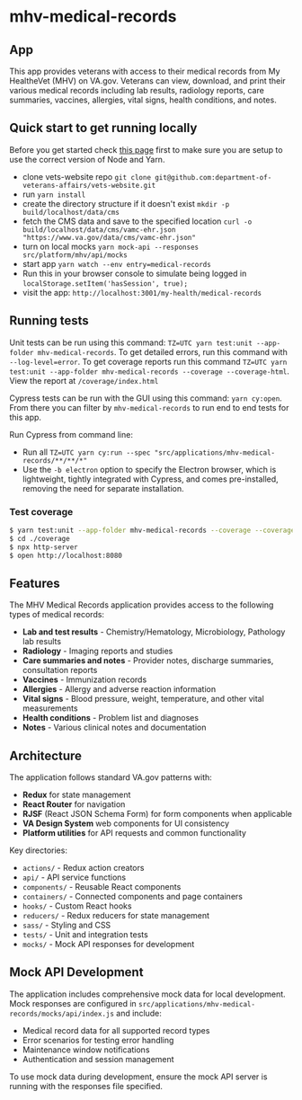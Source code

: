 # mhv-medical-records

## App

This app provides veterans with access to their medical records from My HealtheVet (MHV) on VA.gov. Veterans can view, download, and print their various medical records including lab results, radiology reports, care summaries, vaccines, allergies, vital signs, health conditions, and notes.

## Quick start to get running locally

Before you get started check [this page](https://depo-platform-documentation.scrollhelp.site/developer-docs/setting-up-your-local-frontend-environment) first to make sure you are setup to use the correct version of Node and Yarn.

- clone vets-website repo `git clone git@github.com:department-of-veterans-affairs/vets-website.git`
- run `yarn install`
- create the directory structure if it doesn't exist
  `mkdir -p build/localhost/data/cms`
- fetch the CMS data and save to the specified location
  `curl -o build/localhost/data/cms/vamc-ehr.json "https://www.va.gov/data/cms/vamc-ehr.json"`
- turn on local mocks `yarn mock-api --responses src/platform/mhv/api/mocks`
- start app `yarn watch --env entry=medical-records`
- Run this in your browser console to simulate being logged in `localStorage.setItem('hasSession', true);`
- visit the app: `http://localhost:3001/my-health/medical-records`

## Running tests

Unit tests can be run using this command: `TZ=UTC yarn test:unit --app-folder mhv-medical-records`. To get detailed errors, run this command with `--log-level=error`. To get coverage reports run this command `TZ=UTC yarn test:unit --app-folder mhv-medical-records --coverage --coverage-html`. View the report at `/coverage/index.html`

Cypress tests can be run with the GUI using this command: `yarn cy:open`. From there you can filter by `mhv-medical-records` to run end to end tests for this app.

Run Cypress from command line:

- Run all `TZ=UTC yarn cy:run --spec "src/applications/mhv-medical-records/**/**/*"`
- Use the `-b electron` option to specify the Electron browser, which is lightweight, tightly integrated with Cypress, and comes pre-installed, removing the need for separate installation.

### Test coverage

```bash
$ yarn test:unit --app-folder mhv-medical-records --coverage --coverage-html
$ cd ./coverage
$ npx http-server
$ open http://localhost:8080
```

## Features

The MHV Medical Records application provides access to the following types of medical records:

- **Lab and test results** - Chemistry/Hematology, Microbiology, Pathology lab results
- **Radiology** - Imaging reports and studies  
- **Care summaries and notes** - Provider notes, discharge summaries, consultation reports
- **Vaccines** - Immunization records
- **Allergies** - Allergy and adverse reaction information
- **Vital signs** - Blood pressure, weight, temperature, and other vital measurements
- **Health conditions** - Problem list and diagnoses
- **Notes** - Various clinical notes and documentation

## Architecture

The application follows standard VA.gov patterns with:

- **Redux** for state management
- **React Router** for navigation
- **RJSF** (React JSON Schema Form) for form components when applicable
- **VA Design System** web components for UI consistency
- **Platform utilities** for API requests and common functionality

Key directories:
- `actions/` - Redux action creators
- `api/` - API service functions
- `components/` - Reusable React components
- `containers/` - Connected components and page containers
- `hooks/` - Custom React hooks
- `reducers/` - Redux reducers for state management
- `sass/` - Styling and CSS
- `tests/` - Unit and integration tests
- `mocks/` - Mock API responses for development

## Mock API Development

The application includes comprehensive mock data for local development. Mock responses are configured in `src/applications/mhv-medical-records/mocks/api/index.js` and include:

- Medical record data for all supported record types
- Error scenarios for testing error handling
- Maintenance window notifications
- Authentication and session management

To use mock data during development, ensure the mock API server is running with the responses file specified.
